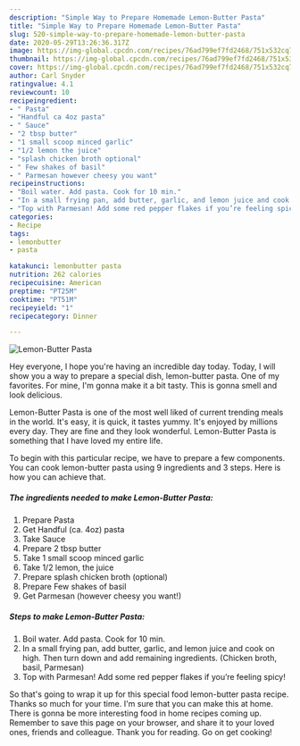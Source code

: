```yaml
---
description: "Simple Way to Prepare Homemade Lemon-Butter Pasta"
title: "Simple Way to Prepare Homemade Lemon-Butter Pasta"
slug: 520-simple-way-to-prepare-homemade-lemon-butter-pasta
date: 2020-05-29T13:26:36.317Z
image: https://img-global.cpcdn.com/recipes/76ad799ef7fd2468/751x532cq70/lemon-butter-pasta-recipe-main-photo.jpg
thumbnail: https://img-global.cpcdn.com/recipes/76ad799ef7fd2468/751x532cq70/lemon-butter-pasta-recipe-main-photo.jpg
cover: https://img-global.cpcdn.com/recipes/76ad799ef7fd2468/751x532cq70/lemon-butter-pasta-recipe-main-photo.jpg
author: Carl Snyder
ratingvalue: 4.1
reviewcount: 10
recipeingredient:
- " Pasta"
- "Handful ca 4oz pasta"
- " Sauce"
- "2 tbsp butter"
- "1 small scoop minced garlic"
- "1/2 lemon the juice"
- "splash chicken broth optional"
- " Few shakes of basil"
- " Parmesan however cheesy you want"
recipeinstructions:
- "Boil water. Add pasta. Cook for 10 min."
- "In a small frying pan, add butter, garlic, and lemon juice and cook on high. Then turn down and add remaining ingredients. (Chicken broth, basil, Parmesan)"
- "Top with Parmesan! Add some red pepper flakes if you’re feeling spicy!"
categories:
- Recipe
tags:
- lemonbutter
- pasta

katakunci: lemonbutter pasta 
nutrition: 262 calories
recipecuisine: American
preptime: "PT25M"
cooktime: "PT51M"
recipeyield: "1"
recipecategory: Dinner

---
```



![Lemon-Butter Pasta](https://img-global.cpcdn.com/recipes/76ad799ef7fd2468/751x532cq70/lemon-butter-pasta-recipe-main-photo.jpg)

Hey everyone, I hope you're having an incredible day today. Today, I will show you a way to prepare a special dish, lemon-butter pasta. One of my favorites. For mine, I'm gonna make it a bit tasty. This is gonna smell and look delicious.

Lemon-Butter Pasta is one of the most well liked of current trending meals in the world. It's easy, it is quick, it tastes yummy. It's enjoyed by millions every day. They are fine and they look wonderful. Lemon-Butter Pasta is something that I have loved my entire life.




To begin with this particular recipe, we have to prepare a few components. You can cook lemon-butter pasta using 9 ingredients and 3 steps. Here is how you can achieve that.

<!--inarticleads1-->

##### The ingredients needed to make Lemon-Butter Pasta:

1. Prepare  Pasta
1. Get Handful (ca. 4oz) pasta
1. Take  Sauce
1. Prepare 2 tbsp butter
1. Take 1 small scoop minced garlic
1. Take 1/2 lemon, the juice
1. Prepare splash chicken broth (optional)
1. Prepare  Few shakes of basil
1. Get  Parmesan (however cheesy you want!)




<!--inarticleads2-->

##### Steps to make Lemon-Butter Pasta:

1. Boil water. Add pasta. Cook for 10 min.
1. In a small frying pan, add butter, garlic, and lemon juice and cook on high. Then turn down and add remaining ingredients. (Chicken broth, basil, Parmesan)
1. Top with Parmesan! Add some red pepper flakes if you’re feeling spicy!




So that's going to wrap it up for this special food lemon-butter pasta recipe. Thanks so much for your time. I'm sure that you can make this at home. There is gonna be more interesting food in home recipes coming up. Remember to save this page on your browser, and share it to your loved ones, friends and colleague. Thank you for reading. Go on get cooking!
